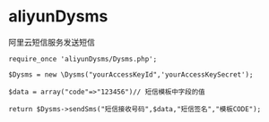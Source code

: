 # aliyunDysms
阿里云短信服务发送短信


```require_once 'aliyunDysms/Dysms.php';```

```$Dysms = new \Dysms("yourAccessKeyId",'yourAccessKeySecret');```

```$data = array("code"=>"123456")// 短信模板中字段的值```

```return $Dysms->sendSms("短信接收号码",$data,"短信签名","模板CODE");```
